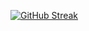 
[![GitHub Streak](http://github-readme-streak-stats.herokuapp.com?user=yusufky63&theme=dark&date_format=j%20M%5B%20Y%5D)](https://git.io/streak-stats)
